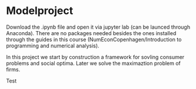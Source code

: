 # Modelproject

Download the .ipynb file and open it via jupyter lab (can be launced through Anaconda).
There are no packages needed besides the ones installed through the guides in this course (NumEconCopenhagen/Introduction to programming and numerical analysis).

In this project we start by construction a framework for sovling consumer problems and social optima.
Later we solve the maximaztion problem of firms. 

Test